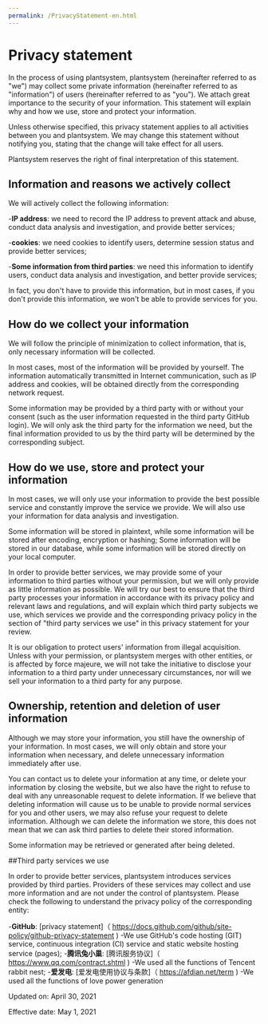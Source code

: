 ```yaml
---
permalink: /PrivacyStatement-en.html
---
```

# Privacy statement

In the process of using plantsystem, plantsystem (hereinafter referred to as "we") may collect some private information (hereinafter referred to as "information") of users (hereinafter referred to as "you"). We attach great importance to the security of your information. This statement will explain why and how we use, store and protect your information.

Unless otherwise specified, this privacy statement applies to all activities between you and plantsystem. We may change this statement without notifying you, stating that the change will take effect for all users.

Plantsystem reserves the right of final interpretation of this statement.

## Information and reasons we actively collect

We will actively collect the following information:

-**IP address**: we need to record the IP address to prevent attack and abuse, conduct data analysis and investigation, and provide better services;

-**cookies**: we need cookies to identify users, determine session status and provide better services;

-**Some information from third parties**: we need this information to identify users, conduct data analysis and investigation, and better provide services;

In fact, you don't have to provide this information, but in most cases, if you don't provide this information, we won't be able to provide services for you.

## How do we collect your information

We will follow the principle of minimization to collect information, that is, only necessary information will be collected.

In most cases, most of the information will be provided by yourself. The information automatically transmitted in Internet communication, such as IP address and cookies, will be obtained directly from the corresponding network request.

Some information may be provided by a third party with or without your consent (such as the user information requested in the third party GitHub login). We will only ask the third party for the information we need, but the final information provided to us by the third party will be determined by the corresponding subject.

## How do we use, store and protect your information

In most cases, we will only use your information to provide the best possible service and constantly improve the service we provide. We will also use your information for data analysis and investigation.

Some information will be stored in plaintext, while some information will be stored after encoding, encryption or hashing; Some information will be stored in our database, while some information will be stored directly on your local computer.

In order to provide better services, we may provide some of your information to third parties without your permission, but we will only provide as little information as possible. We will try our best to ensure that the third party processes your information in accordance with its privacy policy and relevant laws and regulations, and will explain which third party subjects we use, which services we provide and the corresponding privacy policy in the section of "third party services we use" in this privacy statement for your review.

It is our obligation to protect users' information from illegal acquisition. Unless with your permission, or plantsystem merges with other entities, or is affected by force majeure, we will not take the initiative to disclose your information to a third party under unnecessary circumstances, nor will we sell your information to a third party for any purpose.

## Ownership, retention and deletion of user information

Although we may store your information, you still have the ownership of your information. In most cases, we will only obtain and store your information when necessary, and delete unnecessary information immediately after use.

You can contact us to delete your information at any time, or delete your information by closing the website, but we also have the right to refuse to deal with any unreasonable request to delete information. If we believe that deleting information will cause us to be unable to provide normal services for you and other users, we may also refuse your request to delete information. Although we can delete the information we store, this does not mean that we can ask third parties to delete their stored information.

Some information may be retrieved or generated after being deleted.

##Third party services we use

In order to provide better services, plantsystem introduces services provided by third parties. Providers of these services may collect and use more information and are not under the control of plantsystem. Please check the following to understand the privacy policy of the corresponding entity:

-**GitHub**: [privacy statement]（ https://docs.github.com/github/site-policy/github-privacy-statement )
-We use GitHub's code hosting (GIT) service, continuous integration (CI) service and static website hosting service (pages);
-**腾讯兔小巢**: [腾讯服务协议]（ https://www.qq.com/contract.shtml )
-We used all the functions of Tencent rabbit nest;
-**爱发电**: [爱发电使用协议与条款]（ https://afdian.net/term )
-We used all the functions of love power generation

Updated on: April 30, 2021

Effective date: May 1, 2021
